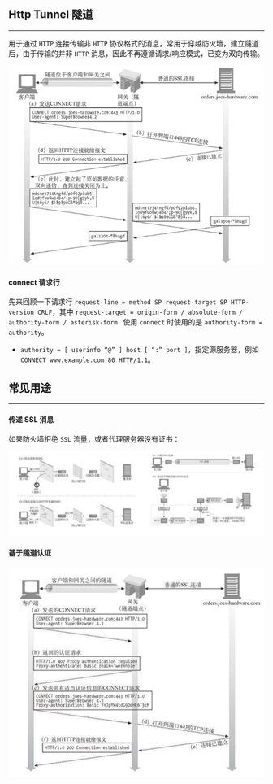 ## Http Tunnel 隧道

-----

用于通过 `HTTP` 连接传输非 `HTTP` 协议格式的消息，常用于穿越防火墙，建立隧道后，由于传输的并非 `HTTP` 消息，因此不再遵循请求/响应模式，已变为双向传输。

![image-20201126131456078](assets/image-20201126131456078.png)

#### connect 请求行

先来回顾一下请求行 `request-line = method SP request-target SP HTTP-version CRLF`，其中 `request-target = origin-form / absolute-form / authority-form / asterisk-form ` 使用 `connect` 时使用的是 `authority-form = authority`。

+ `authority = [ userinfo “@” ] host [ “:” port ]`，指定源服务器，例如 `CONNECT www.example.com:80 HTTP/1.1`。

## 常见用途

------

#### 传递 SSL 消息

如果防火墙拒绝 `SSL` 流量，或者代理服务器没有证书：

![image-20201126131943005](assets/image-20201126131943005.png)

#### 基于隧道认证

<img src="assets/image-20201126132124943.png" alt="image-20201126132124943" style="zoom:80%;" />

